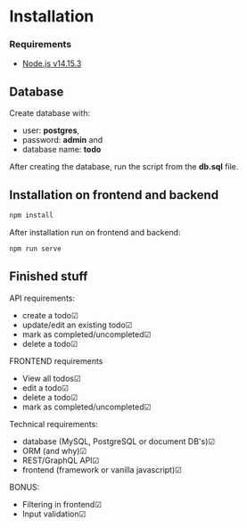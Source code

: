 # Installation

### Requirements

- [Node.js v14.15.3](https://nodejs.org/en/blog/release/v14.15.3/)

## Database
Create database with: 
- user: **postgres**, 
- password: **admin** and 
- database name: **todo**

After creating the database, run the script from the **db.sql** file.

## Installation on frontend and backend

```javascript
npm install
```

After installation run on frontend and backend:
```javascript
npm run serve
```
## Finished stuff
API requirements:
 - create a todo&#x2611;
 - update/edit an existing todo&#x2611;
 - mark as completed/uncompleted&#x2611;
 - delete a todo&#x2611;

FRONTEND  requirements
 - View all todos&#x2611;
 - edit a todo&#x2611;
 - delete a todo&#x2611;
 - mark as completed/uncompleted&#x2611;

Technical requirements:
 - database (MySQL, PostgreSQL or document DB's)&#x2611;
 - ORM (and why)&#x2611;
 - REST/GraphQL API&#x2611;
 - frontend (framework or vanilla javascript)&#x2611;

BONUS:

- Filtering in frontend&#x2611;
- Input validation&#x2611;
